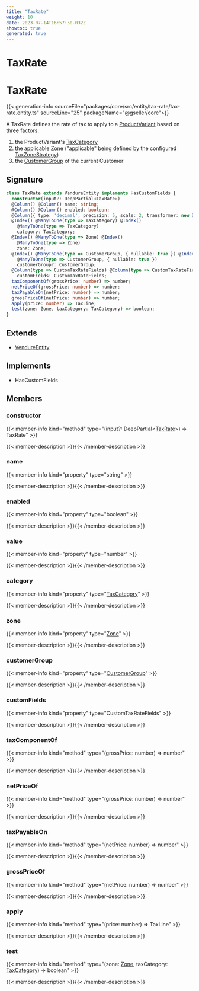 ```yaml
---
title: "TaxRate"
weight: 10
date: 2023-07-14T16:57:50.032Z
showtoc: true
generated: true
---
```

<!-- This file was generated from the Vendure source. Do not modify. Instead, re-run the "docs:build" script -->

# TaxRate
<div class="symbol">


# TaxRate

{{< generation-info sourceFile="packages/core/src/entity/tax-rate/tax-rate.entity.ts" sourceLine="25" packageName="@gseller/core">}}

A TaxRate defines the rate of tax to apply to a <a href='/typescript-api/entities/product-variant#productvariant'>ProductVariant</a> based on three factors:

1. the ProductVariant's <a href='/typescript-api/entities/tax-category#taxcategory'>TaxCategory</a>
2. the applicable <a href='/typescript-api/entities/zone#zone'>Zone</a> ("applicable" being defined by the configured <a href='/typescript-api/tax/tax-zone-strategy#taxzonestrategy'>TaxZoneStrategy</a>)
3. the <a href='/typescript-api/entities/customer-group#customergroup'>CustomerGroup</a> of the current Customer

## Signature

```TypeScript
class TaxRate extends VendureEntity implements HasCustomFields {
  constructor(input?: DeepPartial<TaxRate>)
  @Column() @Column() name: string;
  @Column() @Column() enabled: boolean;
  @Column({ type: 'decimal', precision: 5, scale: 2, transformer: new DecimalTransformer() }) @Column({ type: 'decimal', precision: 5, scale: 2, transformer: new DecimalTransformer() }) value: number;
  @Index() @ManyToOne(type => TaxCategory) @Index()
    @ManyToOne(type => TaxCategory)
    category: TaxCategory;
  @Index() @ManyToOne(type => Zone) @Index()
    @ManyToOne(type => Zone)
    zone: Zone;
  @Index() @ManyToOne(type => CustomerGroup, { nullable: true }) @Index()
    @ManyToOne(type => CustomerGroup, { nullable: true })
    customerGroup?: CustomerGroup;
  @Column(type => CustomTaxRateFields) @Column(type => CustomTaxRateFields)
    customFields: CustomTaxRateFields;
  taxComponentOf(grossPrice: number) => number;
  netPriceOf(grossPrice: number) => number;
  taxPayableOn(netPrice: number) => number;
  grossPriceOf(netPrice: number) => number;
  apply(price: number) => TaxLine;
  test(zone: Zone, taxCategory: TaxCategory) => boolean;
}
```
## Extends

 * <a href='/typescript-api/entities/vendure-entity#vendureentity'>VendureEntity</a>


## Implements

 * HasCustomFields


## Members

### constructor

{{< member-info kind="method" type="(input?: DeepPartial&#60;<a href='/typescript-api/entities/tax-rate#taxrate'>TaxRate</a>&#62;) => TaxRate"  >}}

{{< member-description >}}{{< /member-description >}}

### name

{{< member-info kind="property" type="string"  >}}

{{< member-description >}}{{< /member-description >}}

### enabled

{{< member-info kind="property" type="boolean"  >}}

{{< member-description >}}{{< /member-description >}}

### value

{{< member-info kind="property" type="number"  >}}

{{< member-description >}}{{< /member-description >}}

### category

{{< member-info kind="property" type="<a href='/typescript-api/entities/tax-category#taxcategory'>TaxCategory</a>"  >}}

{{< member-description >}}{{< /member-description >}}

### zone

{{< member-info kind="property" type="<a href='/typescript-api/entities/zone#zone'>Zone</a>"  >}}

{{< member-description >}}{{< /member-description >}}

### customerGroup

{{< member-info kind="property" type="<a href='/typescript-api/entities/customer-group#customergroup'>CustomerGroup</a>"  >}}

{{< member-description >}}{{< /member-description >}}

### customFields

{{< member-info kind="property" type="CustomTaxRateFields"  >}}

{{< member-description >}}{{< /member-description >}}

### taxComponentOf

{{< member-info kind="method" type="(grossPrice: number) => number"  >}}

{{< member-description >}}{{< /member-description >}}

### netPriceOf

{{< member-info kind="method" type="(grossPrice: number) => number"  >}}

{{< member-description >}}{{< /member-description >}}

### taxPayableOn

{{< member-info kind="method" type="(netPrice: number) => number"  >}}

{{< member-description >}}{{< /member-description >}}

### grossPriceOf

{{< member-info kind="method" type="(netPrice: number) => number"  >}}

{{< member-description >}}{{< /member-description >}}

### apply

{{< member-info kind="method" type="(price: number) => TaxLine"  >}}

{{< member-description >}}{{< /member-description >}}

### test

{{< member-info kind="method" type="(zone: <a href='/typescript-api/entities/zone#zone'>Zone</a>, taxCategory: <a href='/typescript-api/entities/tax-category#taxcategory'>TaxCategory</a>) => boolean"  >}}

{{< member-description >}}{{< /member-description >}}


</div>
